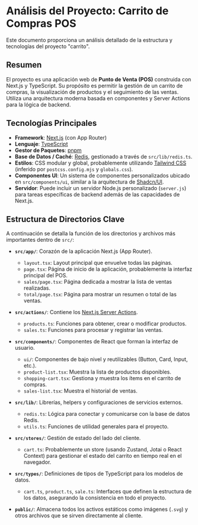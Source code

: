 # Análisis del Proyecto: Carrito de Compras POS

Este documento proporciona un análisis detallado de la estructura y tecnologías del proyecto "carrito".

## Resumen

El proyecto es una aplicación web de **Punto de Venta (POS)** construida con Next.js y TypeScript. Su propósito es permitir la gestión de un carrito de compras, la visualización de productos y el seguimiento de las ventas. Utiliza una arquitectura moderna basada en componentes y Server Actions para la lógica de backend.

## Tecnologías Principales

- **Framework**: [Next.js](https://nextjs.org/) (con App Router)
- **Lenguaje**: [TypeScript](https://www.typescriptlang.org/)
- **Gestor de Paquetes**: [pnpm](https://pnpm.io/)
- **Base de Datos / Caché**: [Redis](https://redis.io/), gestionado a través de `src/lib/redis.ts`.
- **Estilos**: CSS modular y global, probablemente utilizando [Tailwind CSS](https://tailwindcss.com/) (inferido por `postcss.config.mjs` y `globals.css`).
- **Componentes UI**: Un sistema de componentes personalizados ubicado en `src/components/ui`, similar a la arquitectura de [Shadcn/UI](https://ui.shadcn.com/).
- **Servidor**: Puede incluir un servidor Node.js personalizado (`server.js`) para tareas específicas de backend además de las capacidades de Next.js.

## Estructura de Directorios Clave

A continuación se detalla la función de los directorios y archivos más importantes dentro de `src/`:

- **`src/app/`**: Corazón de la aplicación Next.js (App Router).
  - `layout.tsx`: Layout principal que envuelve todas las páginas.
  - `page.tsx`: Página de inicio de la aplicación, probablemente la interfaz principal del POS.
  - `sales/page.tsx`: Página dedicada a mostrar la lista de ventas realizadas.
  - `total/page.tsx`: Página para mostrar un resumen o total de las ventas.

- **`src/actions/`**: Contiene los [Next.js Server Actions](https://nextjs.org/docs/app/building-your-application/data-fetching/server-actions-and-mutations).
  - `products.ts`: Funciones para obtener, crear o modificar productos.
  - `sales.ts`: Funciones para procesar y registrar las ventas.

- **`src/components/`**: Componentes de React que forman la interfaz de usuario.
  - `ui/`: Componentes de bajo nivel y reutilizables (Button, Card, Input, etc.).
  - `product-list.tsx`: Muestra la lista de productos disponibles.
  - `shopping-cart.tsx`: Gestiona y muestra los ítems en el carrito de compras.
  - `sales-list.tsx`: Muestra el historial de ventas.

- **`src/lib/`**: Librerías, helpers y configuraciones de servicios externos.
  - `redis.ts`: Lógica para conectar y comunicarse con la base de datos Redis.
  - `utils.ts`: Funciones de utilidad generales para el proyecto.

- **`src/stores/`**: Gestión de estado del lado del cliente.
  - `cart.ts`: Probablemente un store (usando Zustand, Jotai o React Context) para gestionar el estado del carrito en tiempo real en el navegador.

- **`src/types/`**: Definiciones de tipos de TypeScript para los modelos de datos.
  - `cart.ts`, `product.ts`, `sale.ts`: Interfaces que definen la estructura de los datos, asegurando la consistencia en todo el proyecto.

- **`public/`**: Almacena todos los activos estáticos como imágenes (`.svg`) y otros archivos que se sirven directamente al cliente.
